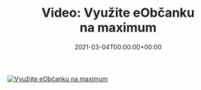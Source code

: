 ﻿---
ref: video-vyuzite-eobcanku-na-maximum
title: 'Video: Využite eObčanku na&nbsp;maximum'
date: '2021-03-04T00:00:00+00:00'
layout: post
permalink: /sk/video-vyuzite-eobcanku-na-maximum/
lang: sk
image: https://wug.cz/online/akce/GetFile.ashx?PhotoID=3284&ThumbnailSizeName=detail
tags:
    - Windows
    - Prednášky
    - Security
    - Video
    - WUG
---

<!--more-->

[![Využijte eObčanku na&nbsp;maximum](https://wug.cz/online/akce/GetFile.ashx?PhotoID=3284&ThumbnailSizeName=detail)](https://wug.cz/zaznamy/707-Vyuzijte-eObcanku-na-maximum)
